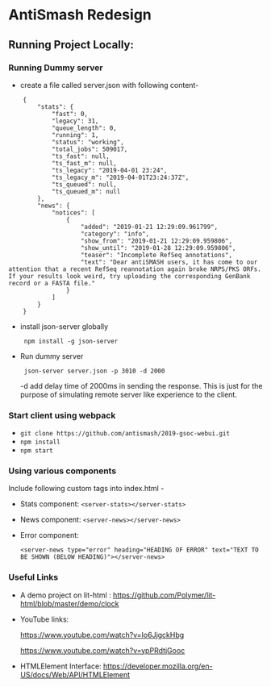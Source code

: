 # AntiSmash Redesign

## Running Project Locally:

### Running Dummy server
* create a file called server.json with following content-
```
    {
        "stats": {
            "fast": 0,
            "legacy": 31,
            "queue_length": 0,
            "running": 1,
            "status": "working",
            "total_jobs": 509017,
            "ts_fast": null,
            "ts_fast_m": null,
            "ts_legacy": "2019-04-01 23:24",
            "ts_legacy_m": "2019-04-01T23:24:37Z",
            "ts_queued": null,
            "ts_queued_m": null
        },
        "news": {
            "notices": [
                {
                    "added": "2019-01-21 12:29:09.961799",
                    "category": "info",
                    "show_from": "2019-01-21 12:29:09.959806",
                    "show_until": "2019-01-28 12:29:09.959806",
                    "teaser": "Incomplete RefSeq annotations",
                    "text": "Dear antiSMASH users, it has come to our attention that a recent RefSeq reannotation again broke NRPS/PKS ORFs. If your results look weird, try uploading the corresponding GenBank record or a FASTA file."
                }
            ]
        }
    }
```
* install json-server globally

    ``` npm install -g json-server```

* Run dummy server

    ``` json-server server.json -p 3010 -d 2000```

    -d add delay time of 2000ms in sending the response. This is just for the purpose of simulating remote server like experience to the client.


### Start client using webpack
    
   * ``` git clone https://github.com/antismash/2019-gsoc-webui.git ```
   * ``` npm install ```
   * ``` npm start ```

### Using various components
Include following custom tags into index.html -
* Stats component: ```<server-stats></server-stats>```
* News component: ```<server-news></server-news>```
* Error component:
    
    ```<server-news type="error" heading="HEADING OF ERROR" text="TEXT TO BE SHOWN (BELOW HEADING)"></server-news>```

### Useful Links
* A demo project on lit-html : https://github.com/Polymer/lit-html/blob/master/demo/clock

* YouTube links:

    https://www.youtube.com/watch?v=Io6JjgckHbg

    https://www.youtube.com/watch?v=ypPRdtjGooc

* HTMLElement Interface: https://developer.mozilla.org/en-US/docs/Web/API/HTMLElement
